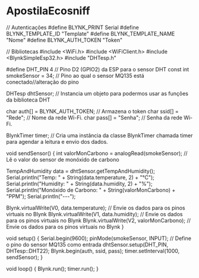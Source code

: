 # ApostilaEcosniff
// Autenticações
#define BLYNK_PRINT Serial
#define BLYNK_TEMPLATE_ID "Template"
#define BLYNK_TEMPLATE_NAME "Nome"
#define BLYNK_AUTH_TOKEN "Token"

// Bibliotecas
#include <WiFi.h>
#include <WiFiClient.h>
#include <BlynkSimpleEsp32.h>
#include "DHTesp.h"

#define DHT_PIN 4 // Pino D2 (GPIO2) da ESP para o sensor DHT
const int smokeSensor = 34; // Pino ao qual o sensor MQ135 está conectado//alteração do pino

DHTesp dhtSensor; // Instancia um objeto para podermos usar as funções da biblioteca DHT

char auth[] = BLYNK_AUTH_TOKEN; // Armazena o token
char ssid[] = "Rede";   // Nome da rede Wi-Fi.
char pass[] = "Senha";  // Senha da rede Wi-Fi.

BlynkTimer timer; // Cria uma instância da classe BlynkTimer chamada timer para agendar a leitura e envio dos dados.

void sendSensor()
{
  int valorMonCarbono = analogRead(smokeSensor); // Lê o valor do sensor de monóxido de carbono

  TempAndHumidity data = dhtSensor.getTempAndHumidity();
  Serial.println("Temp: " + String(data.temperature, 2) + "°C");
  Serial.println("Humidity: " + String(data.humidity, 2) + "%");
  Serial.println("Monóxido de Carbono: " + String(valorMonCarbono) + "PPM");
  Serial.println("---");

  Blynk.virtualWrite(V0, data.temperature); // Envie os dados para os pinos virtuais no Blynk
  Blynk.virtualWrite(V1, data.humidity);    // Envie os dados para os pinos virtuais no Blynk
  Blynk.virtualWrite(V2, valorMonCarbono);  // Envie os dados para os pinos virtuais no Blynk
}

void setup()
{
  Serial.begin(9600);
  pinMode(smokeSensor, INPUT); // Define o pino do sensor MQ135 como entrada
  dhtSensor.setup(DHT_PIN, DHTesp::DHT22);
  Blynk.begin(auth, ssid, pass);
  timer.setInterval(1000, sendSensor);
}

void loop()
{
  Blynk.run();
  timer.run();
}
